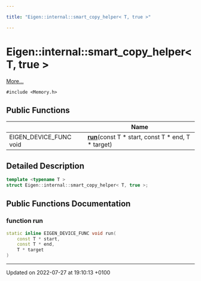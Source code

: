 ```yaml
---

title: "Eigen::internal::smart_copy_helper< T, true >"

---
```


# Eigen::internal::smart_copy_helper< T, true >



 [More...](#detailed-description)


`#include <Memory.h>`

## Public Functions

|                | Name           |
| -------------- | -------------- |
| EIGEN_DEVICE_FUNC void | **[run](http://example.org/classes/structeigen_1_1internal_1_1smart__copy__helper_3_01t_00_01true_01_4/#function-run)**(const T * start, const T * end, T * target) |

## Detailed Description

```cpp
template <typename T >
struct Eigen::internal::smart_copy_helper< T, true >;
```

## Public Functions Documentation

### function run

```cpp
static inline EIGEN_DEVICE_FUNC void run(
    const T * start,
    const T * end,
    T * target
)
```


-------------------------------

Updated on 2022-07-27 at 19:10:13 +0100